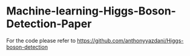 # Machine-learning-Higgs-Boson-Detection-Paper

For the code please refer to https://github.com/anthonyyazdani/Higgs-boson-detection
